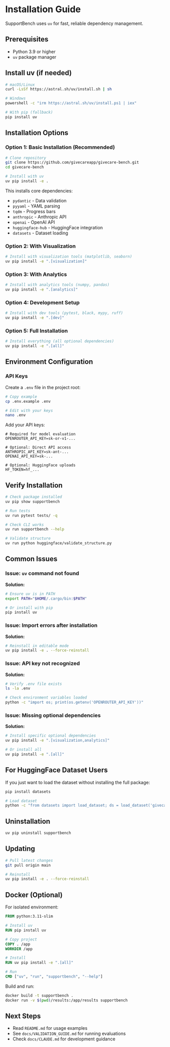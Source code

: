 # Installation Guide

SupportBench uses `uv` for fast, reliable dependency management.

## Prerequisites

- Python 3.9 or higher
- `uv` package manager

## Install uv (if needed)

```bash
# macOS/Linux
curl -LsSf https://astral.sh/uv/install.sh | sh

# Windows
powershell -c "irm https://astral.sh/uv/install.ps1 | iex"

# With pip (fallback)
pip install uv
```

## Installation Options

### Option 1: Basic Installation (Recommended)

```bash
# Clone repository
git clone https://github.com/givecareapp/givecare-bench.git
cd givecare-bench

# Install with uv
uv pip install -e .
```

This installs core dependencies:
- `pydantic` - Data validation
- `pyyaml` - YAML parsing
- `tqdm` - Progress bars
- `anthropic` - Anthropic API
- `openai` - OpenAI API
- `huggingface-hub` - HuggingFace integration
- `datasets` - Dataset loading

### Option 2: With Visualization

```bash
# Install with visualization tools (matplotlib, seaborn)
uv pip install -e ".[visualization]"
```

### Option 3: With Analytics

```bash
# Install with analytics tools (numpy, pandas)
uv pip install -e ".[analytics]"
```

### Option 4: Development Setup

```bash
# Install with dev tools (pytest, black, mypy, ruff)
uv pip install -e ".[dev]"
```

### Option 5: Full Installation

```bash
# Install everything (all optional dependencies)
uv pip install -e ".[all]"
```

## Environment Configuration

### API Keys

Create a `.env` file in the project root:

```bash
# Copy example
cp .env.example .env

# Edit with your keys
nano .env
```

Add your API keys:

```env
# Required for model evaluation
OPENROUTER_API_KEY=sk-or-v1-...

# Optional: Direct API access
ANTHROPIC_API_KEY=sk-ant-...
OPENAI_API_KEY=sk-...

# Optional: HuggingFace uploads
HF_TOKEN=hf_...
```

## Verify Installation

```bash
# Check package installed
uv pip show supportbench

# Run tests
uv run pytest tests/ -q

# Check CLI works
uv run supportbench --help

# Validate structure
uv run python huggingface/validate_structure.py
```

## Common Issues

### Issue: `uv` command not found

**Solution:**
```bash
# Ensure uv is in PATH
export PATH="$HOME/.cargo/bin:$PATH"

# Or install with pip
pip install uv
```

### Issue: Import errors after installation

**Solution:**
```bash
# Reinstall in editable mode
uv pip install -e . --force-reinstall
```

### Issue: API key not recognized

**Solution:**
```bash
# Verify .env file exists
ls -la .env

# Check environment variables loaded
python -c "import os; print(os.getenv('OPENROUTER_API_KEY'))"
```

### Issue: Missing optional dependencies

**Solution:**
```bash
# Install specific optional dependencies
uv pip install -e ".[visualization,analytics]"

# Or install all
uv pip install -e ".[all]"
```

## For HuggingFace Dataset Users

If you just want to load the dataset without installing the full package:

```bash
pip install datasets

# Load dataset
python -c "from datasets import load_dataset; ds = load_dataset('givecareapp/supportbench')"
```

## Uninstallation

```bash
uv pip uninstall supportbench
```

## Updating

```bash
# Pull latest changes
git pull origin main

# Reinstall
uv pip install -e . --force-reinstall
```

## Docker (Optional)

For isolated environment:

```dockerfile
FROM python:3.11-slim

# Install uv
RUN pip install uv

# Copy project
COPY . /app
WORKDIR /app

# Install
RUN uv pip install -e ".[all]"

# Run
CMD ["uv", "run", "supportbench", "--help"]
```

Build and run:
```bash
docker build -t supportbench .
docker run -v $(pwd)/results:/app/results supportbench
```

## Next Steps

- Read `README.md` for usage examples
- See `docs/VALIDATION_GUIDE.md` for running evaluations
- Check `docs/CLAUDE.md` for development guidance
